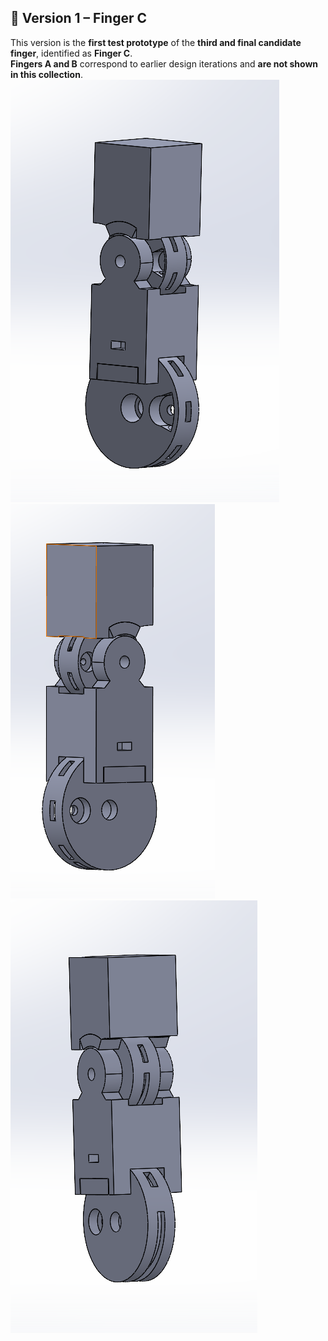 ## 🦾 Version 1 – Finger C
This version is the **first test prototype** of the **third and final candidate finger**, identified as **Finger C**.  
**Fingers A and B** correspond to earlier design iterations and **are not shown in this collection**.
![Finger C - Version 1](Main_dedo_C_v1/f1_v1.PNG)
![Finger C - Version 1](Main_dedo_C_v1/f2_v1.PNG)
![Finger C - Version 1](Main_dedo_C_v1/f3_v1.PNG)


